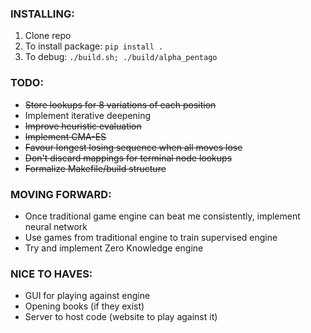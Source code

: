 ### INSTALLING:
1. Clone repo
2. To install package: `pip install .`
3. To debug: `./build.sh; ./build/alpha_pentago`

### TODO:
- ~~Store lookups for 8 variations of each position~~
- Implement iterative deepening
- ~~Improve heuristic evaluation~~
- ~~Implement CMA-ES~~
- ~~Favour longest losing sequence when all moves lose~~
- ~~Don't discard mappings for terminal node lookups~~
- ~~Formalize Makefile/build structure~~

### MOVING FORWARD:
- Once traditional game engine can beat me consistently, implement neural network
- Use games from traditional engine to train supervised engine
- Try and implement Zero Knowledge engine

### NICE TO HAVES:
- GUI for playing against engine
- Opening books (if they exist)
- Server to host code (website to play against it)
